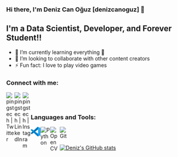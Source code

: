 ### Hi there, I'm Deniz Can Oğuz [denizcanoguz] 👋 

## I'm a Data Scientist, Developer, and Forever Student!!

- 🌱 I’m currently learning everything 🤣
- 👯 I’m looking to collaborate with other content creators
- ⚡ Fun fact: I love to play video games 

### Connect with me:

[<img align="left" alt="pingstech | Twitter" width="22px" src="https://user-images.githubusercontent.com/62206442/144138529-f99ba513-c423-46a6-a770-8baa9dc29b3a.png" />][twitter]
[<img align="left" alt="pingstech | LinkedIn" width="22px" src="https://user-images.githubusercontent.com/62206442/144138463-6e1a1009-3562-489a-8735-fa0b42056ffe.png" />][linkedin]
[<img align="left" alt="pingstech | Instagram" width="22px" src="https://user-images.githubusercontent.com/62206442/144138427-d2bbddb4-2ccf-457a-833b-5c31404fece8.png" />][instagram]

<br />
<br />

### Languages and Tools:

<img align="left" alt="Visual Studio Code" width="26px" src="https://raw.githubusercontent.com/github/explore/80688e429a7d4ef2fca1e82350fe8e3517d3494d/topics/visual-studio-code/visual-studio-code.png" />
<img align="left" alt="Python" width="26px" src="https://user-images.githubusercontent.com/62206442/144138021-760e34a1-1ad7-478b-99ca-1d6a6824d60d.png" />
<img align="left" alt="OpenCV" width="26px" src="https://user-images.githubusercontent.com/62206442/144134752-d55809f1-dfce-4293-a7db-dd4085bb8728.png" />
<img align="left" alt="Git" width="26px" src="https://user-images.githubusercontent.com/62206442/144137610-df54b9ce-9e24-4547-afc7-b56144ccd932.png" />

<br />
<br />

[![Deniz's GitHub stats](https://github-readme-stats.vercel.app/api?username=denizcanoguz&show_icons=true&theme=aura)](https://github.com/denizcanoguz/github-readme-stats)

[twitter]: https://twitter.com/DenizC_O
[instagram]: https://www.instagram.com/denizcnogz/
[linkedin]: https://www.linkedin.com/in/denizcanoguz/
